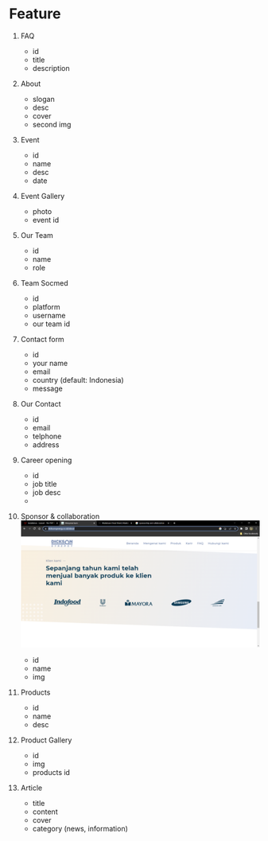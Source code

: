 # Feature

1. FAQ

    - id
    - title
    - description

2. About

    - slogan
    - desc
    - cover
    - second img

3. Event

    - id
    - name
    - desc
    - date

4. Event Gallery

    - photo
    - event id

5. Our Team

    - id
    - name
    - role

6. Team Socmed

    - id
    - platform
    - username
    - our team id

7. Contact form

    - id
    - your name
    - email
    - country (default: Indonesia)
    - message

8. Our Contact

    - id
    - email
    - telphone
    - address

9. Career opening

    - id
    - job title
    - job desc
    -

10. Sponsor & collaboration
    ![Sponsor collaboration](https://github.com/BariqDharmawan/psycholopreneurship/blob/main/public/img/sponsor-collaborate.png?raw=true)

    - id
    - name
    - img

11. Products

    - id
    - name
    - desc

12. Product Gallery

    - id
    - img
    - products id

13. Article
    - title
    - content
    - cover
    - category (news, information)
